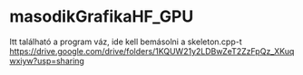 # masodikGrafikaHF_GPU

Itt található a program váz, ide kell bemásolni a skeleton.cpp-t https://drive.google.com/drive/folders/1KQUW21y2LDBwZeT2ZzFpQz_XKuqwxiyw?usp=sharing
